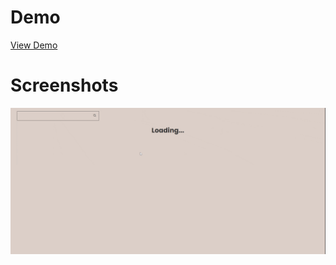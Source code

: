 # Demo

[View Demo](https://api-search-content.netlify.app/)

# Screenshots

![image](./public/Users.gif)
